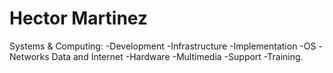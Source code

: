 # Hector Martinez
Systems & Computing: -Development -Infrastructure -Implementation -OS -Networks Data and Internet -Hardware -Multimedia -Support -Training.
